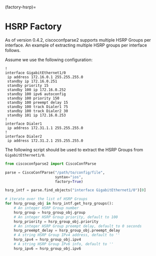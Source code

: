 (factory-hsrp)=

# HSRP Factory

As of version 0.4.2, ciscoconfparse2 supports multiple HSRP Groups per interface. An example of extracting multiple HSRP groups per interface follows.

Assume we use the following configuration:

```text
!
interface GigabitEthernet1/0
 ip address 172.16.0.1 255.255.255.0
 standby ip 172.16.0.251
 standby priority 15
 standby 100 ip 172.16.0.252
 standby 100 ipv6 autoconfig
 standby 100 priority 150
 standby 100 preempt delay 15
 standby 100 track Dialer1 75
 standby 100 track Dialer2 30
 standby 101 ip 172.16.0.253
!
interface Dialer1
 ip address 172.31.1.1 255.255.255.0
!
interface Dialer2
 ip address 172.31.2.1 255.255.255.0
```

The following script should be used to extract the HSRP Groups from `GigabitEthernet1/0`.

```python
from ciscoconfparse2 import CiscoConfParse

parse = CiscoConfParse("/path/to/config/file",
                       syntax="ios",
                       factory=True)

hsrp_intf = parse.find_objects("interface GigabitEthernet1/0")[0]

# iterate over the list of HSRP Groups
for hsrp_group_obj in hsrp_intf.get_hsrp_groups():
    # An integer HSRP Group number
    hsrp_group = hsrp_group_obj.group
    # An integer HSRP Group priority, default to 100
    hsrp_priority = hsrp_group_obj.priority
    # An integer HSRP Group preempt delay, default to 0 seconds
    hsrp_preempt_delay = hsrp_group_obj.preempt_delay
    # A string HSRP Group IPv4 address, default to ''
    hsrp_ipv4 = hsrp_group_obj.ipv4
    # A string HSRP Group IPv6 info, default to ''
    hsrp_ipv6 = hsrp_group_obj.ipv6
```
